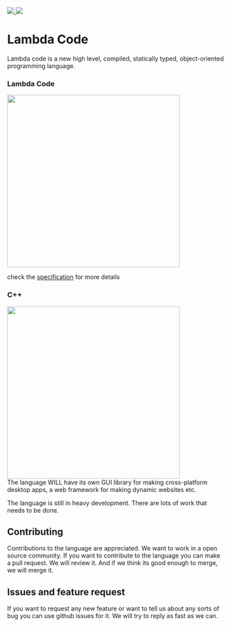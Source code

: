 <a href="https://marketplace.visualstudio.com/items?itemName=MrinmoyHaloi.lc-lang-support">
    <img src="https://img.shields.io/visual-studio-marketplace/v/MrinmoyHaloi.lc-lang-support?color=blue&label=VSCode%20Extension&logo=visualstudiocode&logoColor=blue&style=flat-square">
<a href="LICENSE">
    <img src="https://img.shields.io/github/license/lambda-code-organization/lambda-code?style=flat-square">
</a>

# Lambda Code

Lambda code is a new high level, compiled, statically typed, object-oriented programming language.

### Lambda Code
<img src="https://user-images.githubusercontent.com/69071143/145572217-fb4a2ca6-cb78-48b5-843f-6f7bd041b34a.png" width=400>

check the [specification](specification.md) for more details

### C++
<img src="https://user-images.githubusercontent.com/69071143/145410441-d8724bd9-5e8c-4a6b-ba2d-517935ccfeba.png" width=400>

<br>
The language WILL have its own GUI library for making cross-platform desktop apps, a web framework for making dynamic websites etc.

The language is still in heavy development. There are lots of work that needs to be done.

## Contributing
Contributions to the language are appreciated. We want to work in a open source community. If you want to contribute to the language you can make a pull request. We will review it. And if we think its good enough to merge, we will merge it.

## Issues and feature request
If you want to request any new feature or want to tell us about any sorts of bug you can use github issues for it. We will try to reply as fast as we can.
